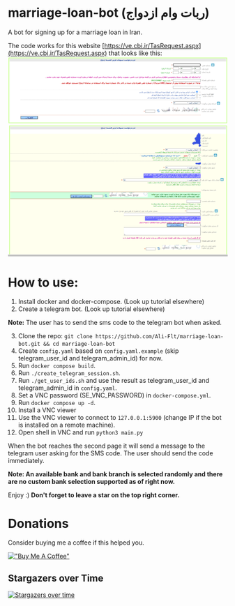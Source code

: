 # marriage-loan-bot (ربات وام ازدواج)
A bot for signing up for a marriage loan in Iran.

The code works for this website [https://ve.cbi.ir/TasRequest.aspx](https://ve.cbi.ir/TasRequest.aspx) that looks like this:
![](media/first_page.png)
![](media/second_page.png)

# How to use:
1. Install docker and docker-compose. (Look up tutorial elsewhere)
2. Create a telegram bot. (Look up tutorial elsewhere)

**Note:** The user has to send the sms code to the telegram bot when asked.

3. Clone the repo: `git clone https://github.com/Ali-Flt/marriage-loan-bot.git && cd marriage-loan-bot`
4. Create `config.yaml` based on `config.yaml.example` (skip telegram_user_id and telegram_admin_id) for now.
5. Run `docker compose build`.
6. Run `./create_telegram_session.sh`.
7. Run `./get_user_ids.sh` and use the result as telegram_user_id and telegram_admin_id in `config.yaml`.
8. Set a VNC password (SE_VNC_PASSWORD) in `docker-compose.yml`.
9. Run `docker compose up -d`.
10. Install a VNC viewer
11. Use the VNC viewer to connect to `127.0.0.1:5900` (change IP if the bot is installed on a remote machine).
12. Open shell in VNC and run `python3 main.py`

When the bot reaches the second page it will send a message to the telegram user asking for the SMS code. The user should send the code immediately.

**Note: An available bank and bank branch is selected randomly and there are no custom bank selection supported as of right now.**

Enjoy :) **Don't forget to leave a star on the top right corner.**

# Donations
Consider buying me a coffee if this helped you.

[!["Buy Me A Coffee"](https://www.buymeacoffee.com/assets/img/custom_images/orange_img.png)](https://www.buymeacoffee.com/aflt)


## Stargazers over Time

[![Stargazers over time](https://starchart.cc/Ali-Flt/XXX.svg?variant=adaptive)](https://starchart.cc/Ali-Flt/XXX)
